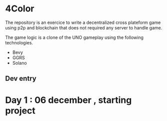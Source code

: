 # 4Color

The repository is an exercice to write a decentralized cross plateform game using p2p and blockchain that
does not required any server to handle game.


The game logic is a clone of the UNO gameplay using the following technologies.


* Bevy
* GGRS
* Solano











## Dev entry


# Day 1 : 06 december , starting project
